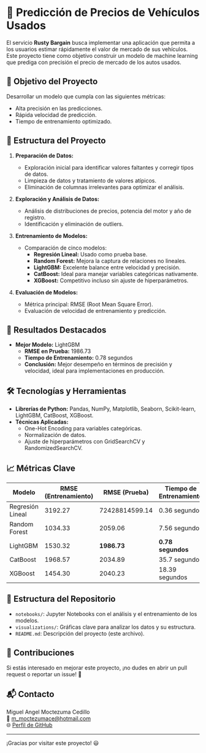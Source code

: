 # 🚗 Predicción de Precios de Vehículos Usados

El servicio **Rusty Bargain** busca implementar una aplicación que permita a los usuarios estimar rápidamente el valor de mercado de sus vehículos. Este proyecto tiene como objetivo construir un modelo de machine learning que prediga con precisión el precio de mercado de los autos usados.

## 🎯 Objetivo del Proyecto
Desarrollar un modelo que cumpla con las siguientes métricas:
- Alta precisión en las predicciones.
- Rápida velocidad de predicción.
- Tiempo de entrenamiento optimizado.

## 📂 Estructura del Proyecto
1. **Preparación de Datos:**
   - Exploración inicial para identificar valores faltantes y corregir tipos de datos.
   - Limpieza de datos y tratamiento de valores atípicos.
   - Eliminación de columnas irrelevantes para optimizar el análisis.

2. **Exploración y Análisis de Datos:**
   - Análisis de distribuciones de precios, potencia del motor y año de registro.
   - Identificación y eliminación de outliers.

3. **Entrenamiento de Modelos:**
   - Comparación de cinco modelos:
     - **Regresión Lineal:** Usado como prueba base.
     - **Random Forest:** Mejora la captura de relaciones no lineales.
     - **LightGBM:** Excelente balance entre velocidad y precisión.
     - **CatBoost:** Ideal para manejar variables categóricas nativamente.
     - **XGBoost:** Competitivo incluso sin ajuste de hiperparámetros.

4. **Evaluación de Modelos:**
   - Métrica principal: RMSE (Root Mean Square Error).
   - Evaluación de velocidad de entrenamiento y predicción.

## 🚀 Resultados Destacados
- **Mejor Modelo:** LightGBM
  - **RMSE en Prueba:** 1986.73
  - **Tiempo de Entrenamiento:** 0.78 segundos
  - **Conclusión:** Mejor desempeño en términos de precisión y velocidad, ideal para implementaciones en producción.

## 🛠️ Tecnologías y Herramientas
- **Librerías de Python:** Pandas, NumPy, Matplotlib, Seaborn, Scikit-learn, LightGBM, CatBoost, XGBoost.
- **Técnicas Aplicadas:**
  - One-Hot Encoding para variables categóricas.
  - Normalización de datos.
  - Ajuste de hiperparámetros con GridSearchCV y RandomizedSearchCV.

## 📈 Métricas Clave
| Modelo            | RMSE (Entrenamiento) | RMSE (Prueba) | Tiempo de Entrenamiento |
|--------------------|-----------------------|---------------|--------------------------|
| Regresión Lineal   | 3192.27              | 72428814599.14| 0.36 segundos           |
| Random Forest      | 1034.33              | 2059.06       | 7.56 segundos           |
| LightGBM           | 1530.32              | **1986.73**   | **0.78 segundos**       |
| CatBoost           | 1968.57              | 2034.89       | 35.7 segundos           |
| XGBoost            | 1454.30              | 2040.23       | 18.39 segundos          |

## 📂 Estructura del Repositorio
- `notebooks/`: Jupyter Notebooks con el análisis y el entrenamiento de los modelos.
- `visualizations/`: Gráficas clave para analizar los datos y su estructura.
- `README.md`: Descripción del proyecto (este archivo).

## 🤝 Contribuciones
Si estás interesado en mejorar este proyecto, ¡no dudes en abrir un pull request o reportar un issue! 🚀

## 📬 Contacto
Miguel Angel Moctezuma Cedillo  
📧 [m_moctezumace@hotmail.com](mailto:m_moctezumace@hotmail.com)  
🌐 [Perfil de GitHub](https://github.com/MiguelMoc1)

---
¡Gracias por visitar este proyecto! 😃
